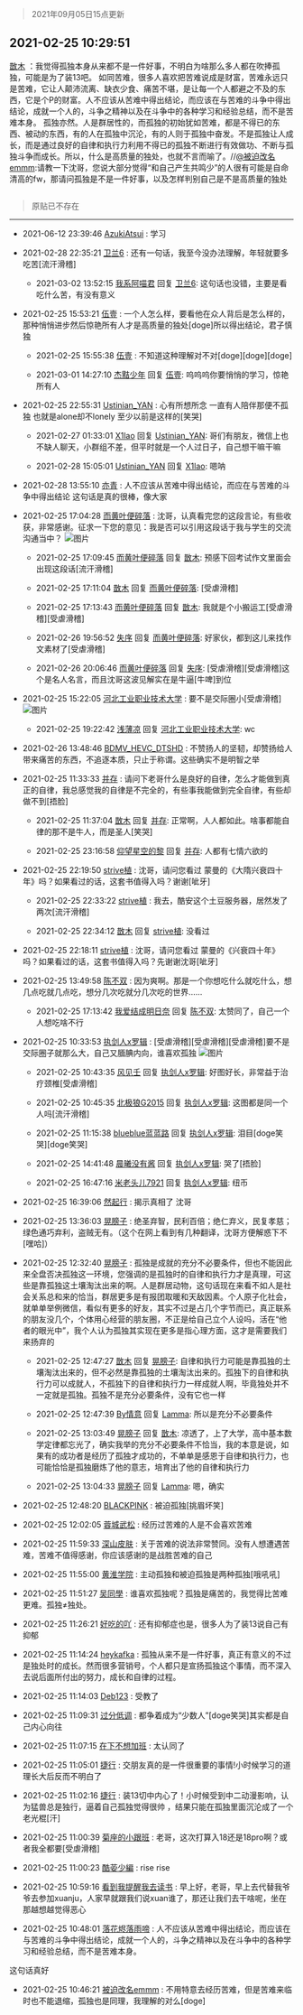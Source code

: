 > 2021年09月05日15点更新
<link rel="stylesheet" href="https://cdn.jsdelivr.net/gh/taotie6/sampleJSON@main/css/photo_show.css">


 ## 2021-02-25 10:29:51 

 [㪚木](https://www.coolapk.com/feed/25109140?shareKey=MWZiYTliZTQwZmI5NjEzMTc3Y2E~) ：我觉得孤独本身从来都不是一件好事，不明白为啥那么多人都在吹捧孤独，可能是为了装13吧。
如同苦难，很多人喜欢把苦难说成是财富，苦难永远只是苦难，它让人颠沛流离、缺衣少食、痛苦不堪，是让每一个人都避之不及的东西，它是个P的财富。人不应该从苦难中得出结论<!--break-->，而应该在与苦难的斗争中得出结论，成就一个人的，斗争之精神以及在斗争中的各种学习和经验总结，而不是苦难本身。
孤独亦然。人是群居性的，而孤独的初始犹如苦难，都是不得已的东西、被动的东西，有的人在孤独中沉沦，有的人则于孤独中奋发。不是孤独让人成长，而是通过良好的自律和执行力利用不得已的孤独不断进行有效做功、不断与孤独斗争而成长。所以，什么是高质量的独处，也就不言而喻了。//<a class="feed-link-uname" href="/u/被迫改名emmm">@被迫改名emmm</a>:请教一下沈哥，您说大部分觉得“和自己产生共鸣少”的人很有可能是自命清高的fw，那请问孤独是不是一件好事，以及怎样判别自己是不是高质量的独处 

<div class="album">
<img class="img-item" src="" />
</div>

> 原贴已不存在 

 ------- 

- 2021-06-12 23:39:46 [AzukiAtsui](uid=3762160) : 学习 

- 2021-02-28 22:35:21 [卫兰6](uid=1286107) : 还有一句话，我至今没办法理解，年轻就要多吃苦[流汗滑稽] 

    - 2021-03-02 13:52:15 [我系阿喵君](uid=5492023) 回复 [卫兰6](uid=1286107): 这句话也没错，主要是看吃什么苦，有没有意义 

- 2021-02-25 15:53:21 [伍壹](uid=1701691) : 一个人怎么样，要看他在众人背后是怎么样的，那种悄悄进步然后惊艳所有人才是高质量的独处[doge]所以得出结论，君子慎独 

    - 2021-02-25 15:55:38 [伍壹](uid=1701691) : 不知道这种理解对不对[doge][doge][doge] 

    - 2021-03-01 14:27:10 [杰黠少年](uid=925525) 回复 [伍壹](uid=1701691): 呜呜呜你要悄悄的学习，惊艳所有人 

- 2021-02-25 22:55:31 [Ustinian_YAN](uid=1294414) : 心有所想所念 一直有人陪伴那便不孤独
也就是alone却不lonely
至少以前是这样的[笑哭] 

    - 2021-02-27 01:33:01 [X1lao](uid=628869) 回复 [Ustinian_YAN](uid=1294414): 哥们有朋友，微信上也不缺人聊天，小群组不差，但平时就是一个人过日子，自己想干嘛干嘛 

    - 2021-02-28 15:05:01 [Ustinian_YAN](uid=1294414) 回复 [X1lao](uid=628869): 嗯呐 

- 2021-02-28 13:55:10 [亦青](uid=1922659) : 人不应该从苦难中得出结论，而应在与苦难的斗争中得出结论           这句话是真的很棒，像大家 

- 2021-02-25 17:04:28 [而黄叶便碎落](uid=2845514) : 沈哥，认真看完您的这段言论，有些收获，非常感谢。征求一下您的意见：我是否可以引用这段话于我与学生的交流沟通当中？ ![图片](https://image.coolapk.com/feed/2021/0225/17/2845514_a4eb5a76_3867_6873@88x70.jpeg)

    - 2021-02-25 17:09:45 [而黄叶便碎落](uid=2845514) 回复 [㪚木](uid=1081091): 预感下回考试作文里面会出现这段话[流汗滑稽] 

    - 2021-02-25 17:11:04 [㪚木](uid=1081091) 回复 [而黄叶便碎落](uid=2845514): [受虐滑稽] 

    - 2021-02-25 17:13:43 [而黄叶便碎落](uid=2845514) 回复 [㪚木](uid=1081091): 我就是个小搬运工[受虐滑稽][受虐滑稽] 

    - 2021-02-26 19:56:52 [失序](uid=1009107) 回复 [而黄叶便碎落](uid=2845514): 好家伙，都到这儿来找作文素材了[受虐滑稽] 

    - 2021-02-26 20:06:46 [而黄叶便碎落](uid=2845514) 回复 [失序](uid=1009107): [受虐滑稽][受虐滑稽]这个是名人名言，而且沈哥这波见解实在是牛逼[牛啤]到位 

- 2021-02-25 15:22:05 [河北工业职业技术大学](uid=3415552) : 要不是交际圈小[受虐滑稽] ![图片](https://image.coolapk.com/feed/2021/0225/15/3415552_b9ec06ed_7723_7886@1280x5124.jpeg)

    - 2021-02-25 19:22:42 [浅薄凉](uid=1630624) 回复 [河北工业职业技术大学](uid=3415552): wc 

- 2021-02-26 13:48:46 [BDMV_HEVC_DTSHD](uid=3362907) : 不赞扬人的坚韧，却赞扬给人带来痛苦的东西，不追逐本质，只止于称谓。这些确实不是明智之举 

- 2021-02-25 11:33:33 [并存](uid=1248138) : 请问下老哥什么是良好的自律，怎么才能做到真正的自律，我总感觉我的自律是不完全的，有些事我能做到完全自律，有些却做不到[捂脸] 

    - 2021-02-25 11:37:04 [㪚木](uid=1081091) 回复 [并存](uid=1248138): 正常啊，人人都如此。啥事都能自律的那不是牛人，而是圣人[笑哭] 

    - 2021-02-25 23:16:58 [仰望星空的黎](uid=1961388) 回复 [并存](uid=1248138): 人都有七情六欲的 

- 2021-02-25 22:19:50 [strive植](uid=1468928) : 沈哥，请问您看过 蒙曼的《大隋兴衰四十年》吗？如果看过的话，这套书值得入吗？谢谢[呲牙] 

    - 2021-02-25 22:33:22 [strive植](uid=1468928) : 我去，酷安这个土豆服务器，居然发了两次[流汗滑稽] 

    - 2021-02-25 22:34:12 [㪚木](uid=1081091) 回复 [strive植](uid=1468928): 没看过 

- 2021-02-25 22:18:11 [strive植](uid=1468928) : 沈哥，请问您看过 蒙曼的《兴衰四十年》吗？如果看过的话，这套书值得入吗？先谢谢沈哥[呲牙] 

- 2021-02-25 13:49:58 [陈不双](uid=3701802) : 因为爽啊。那是一个你想吃什么就吃什么，想几点吃就几点吃，想分几次吃就分几次吃的世界…… 

    - 2021-02-25 17:13:42 [我爱结成明日奈](uid=1772977) 回复 [陈不双](uid=3701802): 太赞同了，自己一个人想吃啥不行 

- 2021-02-25 10:33:53 [执剑人x罗辑](uid=1980858) : [受虐滑稽][受虐滑稽][受虐滑稽]要不是交际圈子就那么大，自己又腼腆内向，谁喜欢孤独 ![图片](https://image.coolapk.com/feed/2021/0225/10/1980858_94b5af9e_0431_3556@534x15530.jpeg)

    - 2021-02-25 10:43:35 [风见壬](uid=1512297) 回复 [执剑人x罗辑](uid=1980858): 好图好长，非常益于治疗颈椎[受虐滑稽] 

    - 2021-02-25 10:45:35 [北极狼G2015](uid=1022608) 回复 [执剑人x罗辑](uid=1980858): 这图都是同一个人吗[流汗滑稽] 

    - 2021-02-25 11:15:38 [blueblue蓝蓝路](uid=3101952) 回复 [执剑人x罗辑](uid=1980858): 泪目[doge笑哭][doge笑哭] 

    - 2021-02-25 14:41:48 [晨曦没有酱](uid=506483) 回复 [执剑人x罗辑](uid=1980858): 哭了[捂脸] 

    - 2021-02-25 16:47:16 [米老头儿7921](uid=3247034) 回复 [执剑人x罗辑](uid=1980858): 纽币 

- 2021-02-25 16:39:06 [然起行](uid=2111263) : 揭示真相了 沈哥 

- 2021-02-25 13:36:03 [晃膀子](uid=3505722) : 绝圣弃智，民利百倍；绝仁弃义，民复孝慈；绿色通巧弃利，盗贼无有。（这个在网上看到有几种翻译，沈哥方便解惑下不[嘿哈]） 

- 2021-02-25 12:32:40 [晃膀子](uid=3505722) : 孤独是成就的充分不必要条件，但也不能因此来全盘否决孤独这一环境，您强调的是孤独时的自律和执行力才是真理，可这些是靠孤独这土壤淘汰出来的啊。人是群居动物，这句话现在来看不如人是社会关系总和来的恰当，群居更多是有报团取暖和天敌因素。个人原子化社会，就单单举例微信，看似有更多的好友<!--break-->，其实不过是占几个字节而已，真正联系的朋友没几个，个体用心经营的朋友圈，不正是给自己立个人设吗，活在“他者的眼光中”，我个人认为孤独其实现在更多是指心理方面，这才是需要我们来扬弃的 

    - 2021-02-25 12:47:27 [㪚木](uid=1081091) 回复 [晃膀子](uid=3505722): 自律和执行力可能是靠孤独的土壤淘汰出来的，但不必然是靠孤独的土壤淘汰出来的。孤独下的自律和执行力可以成就人，不孤独下的自律和执行力一样成就人啊，毕竟独处并不一定就是孤独。孤独不是充分必要条件，没有它也一样 

    - 2021-02-25 12:47:39 [By情意](uid=2227064) 回复 [Lamma](uid=2703359): 所以是充分不必要条件 

    - 2021-02-25 13:03:49 [晃膀子](uid=3505722) 回复 [㪚木](uid=1081091): 凉透了，上了大学，高中基本数学定律都忘光了，确实我举的充分不必要条件不恰当，我的本意是说，如果有的成功者是经历了孤独才成功的，不单单是感恩于自律和执行力，也可能恰恰是孤独磨炼了他的意志，培育出了他的自律和执行力 

    - 2021-02-25 13:04:33 [晃膀子](uid=3505722) 回复 [Lamma](uid=2703359): 嗯，确实 

- 2021-02-25 12:48:20 [BLACKPINK](uid=532936) : 被迫孤独[挑眉坏笑] 

- 2021-02-25 12:02:05 [蓉城武松](uid=2335991) : 经历过苦难的人是不会喜欢苦难 

- 2021-02-25 11:59:33 [深山皮肤](uid=1835149) : 关于苦难的说法非常赞同。没有人想遭遇苦难，苦难不值得感谢，你应该感谢的是战胜苦难的自己 

- 2021-02-25 11:55:00 [黄淮学院](uid=1539751) : 主动孤独和被迫孤独是两种孤独[哦吼吼] 

- 2021-02-25 11:51:27 [吴同學](uid=1320218) : 谁喜欢孤独呢？孤独是痛苦的，我觉得比苦难更难。孤独≠独处。 

- 2021-02-25 11:26:21 [好吃的吖](uid=697428) : 还有抑郁症也是，很多人为了装13说自己有抑郁 

- 2021-02-25 11:14:24 [heykafka](uid=929692) : 孤独从来不是一件好事，真正有意义的不过是独处时的成长。然而很多营销号，个人都只是宣扬孤独这个事情，而不深入去说后面所付出的努力，成长和自律的过程。 

- 2021-02-25 11:14:03 [Deb123](uid=1182982) : 受教了 

- 2021-02-25 11:09:31 [过分低调](uid=2099377) : 都争着成为“少数人”[doge笑哭]其实都是自己内心向往 

- 2021-02-25 11:07:15 [在下不想加班](uid=954703) : 太认同了 

- 2021-02-25 11:05:01 [捷行](uid=1629443) : 交朋友真的是一件很重要的事情!小时候学习的道理长大后反而不明白了 

- 2021-02-25 11:02:16 [捷行](uid=1629443) : 装13切中内心了！小时候受到中二动漫影响，认为猛兽总是独行，逼着自己孤独觉得很帅 ，结果只能在孤独里面沉沦成了一个老光棍[汗] 

- 2021-02-25 11:00:39 [菊座的小跟班](uid=1450001) : 老哥，这次打算入18还是18pro啊？或者我全都要[受虐滑稽] 

- 2021-02-25 11:00:23 [酷荌少編](uid=2564936) : rise rise 

- 2021-02-25 10:59:16 [看到我提醒我去读书](uid=2577914) : 早上好，老哥，早上去代替我爷爷去参加xuanju，人家早就跟我们说xuan谁了，那还让我们去干啥呢，坐在那越想越觉得恶心 

- 2021-02-25 10:48:01 [落花烬落雨啼](uid=1966083) : 人不应该从苦难中得出结论，而应该在与苦难的斗争中得出结论，成就一个人的，斗争之精神以及在斗争中的各种学习和经验总结，而不是苦难本身。

这句话真好 

- 2021-02-25 10:46:21 [被迫改名emmm](uid=3302275) : 不用特意去经历苦难，但是苦难来临时也不能退缩，孤独也是同理，我理解的对么[doge] 

